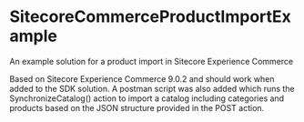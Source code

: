 # SitecoreCommerceProductImportExample
An example solution for a product import in Sitecore Experience Commerce

Based on Sitecore Experience Commerce 9.0.2 and should work when added to the SDK solution.
A postman script was also added which runs the SynchronizeCatalog() action to import a catalog including categories and products based on the JSON structure provided in the POST action.
